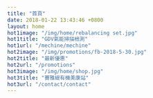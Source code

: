 ```yaml
---
title: "首頁"
date: 2018-01-22 13:43:46 +0800
layout: home
hot1image: "/img/home/rebalancing set.jpg"
hot1title: "GDV氣能掃描檢測"
hot1url: "/mechine/mechine"
hot2image: "/img/promotions/fb-2018-5-30.jpg"
hot2title: "最新優惠"
hot2url: "/promotions"
hot3image: "/img/home/shop.jpg"
hot3title: "賽雅緹有機美康站"
hot3url: "/contact/contact"
---
```

